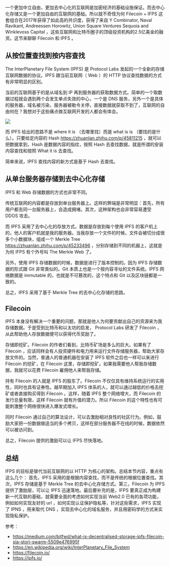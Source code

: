 一个更加中立自由，更加去中心化的互联网是加密经济的基础设施保证。而去中心化存储又是一个更加自由的互联网的基础。所以就不奇怪为何 Filecoin + IFPS 这套组合在2017年获得了如此高的共识度，获得了来自 Y Combinator, Naval Ravikant, Andreessen Horowitz, Union Square Ventures Sequoia and Winklevoss Capital ，这些互联网和比特币圈子的顶级投资机构的2.5亿美金的融资。这节来聊聊 Filecoin 和 IPFS 。

## 从按位置查找到按内容查找

The InterPlanetary File System (IPFS) 是 Protocol Labs 发起的一个全新的存储互联网数据的协议。IPFS 跟当前互联网（ Web ）的 HTTP 协议查找数据的方式有非常明显的区别。

当前的互联网基于的是从域名到 IP 再到服务器的获取数据方式。简单的一个取数据过程就会遇到两个会发生单点失效的中心，一个是 DNS 服务，另外一个是具体的服务器，域名被污染，服务器被勒令关停，直接数据就获取不到了，互联网的自由何在？我想对于这些痛点做互联网开发的人都会有体会。

![](https://img.haoqicat.com/2018121701.jpg)

而 IPFS 给出的思路不是 where it is （去哪里找）而是 what is is （要找的是什么）。只要给定内容的 Hash https://zhuanlan.zhihu.com/p/45811215 ，就可以把数据拿到，Hash 是数据内容的指纹，按照 Hash 去查找数据，就是所谓的安装内容查找和按照 What it is 去查找。

简单来说，IPFS 查找内容的新方式是基于 Hash 去查找。

## 从单台服务器存储到去中心化存储

IPFS 和 Web 存储数据的方式也非常不同。

传统互联网的内容都是存放到单台服务器上。这样的弊端是非常明显：首先，所有用户都去同一台服务器上，会造成拥堵。其次，这种架构也会非常容易遭受 DDOS 攻击。

而 IPFS 采用了去中心化的存放方式。数据是存放到每个使用 IPFS 的客户机上的，他人的客户机就是我的服务器。当我存放一个文件的时候，文件会被切分成很多个小数据块，组成一个 Merkle Tree  https://zhuanlan.zhihu.com/p/45233496 ，分别存储到不同的机器上，这就是为何 IFPS 有个外号叫 The Merkle Web 了。

另外，使用 IPFS 存储数据的时候，数据是进行了版本控制的。因为 IPFS 存储数据的形式跟 Git 非常类似的。Git 本质上也是一个按内容寻址的文件系统。IPFS 网络数据是 immutable 的，也就是不可篡改的，这个特点和 Git 以及区块链都是一致的。

总之，IPFS 采用了基于 Merkle Tree 的去中心化存储的思路。

## Filecoin

IPFS 本身没有解决一个重要的问题，那就是他人为何要贡献出自己的资源来为我存储数据。于是受到比特币和以太坊的启发， Protocol Labs 研发了 Filecoin ，从此帮助他人存放数据便可以获得代币奖励了。

存储即挖矿。Filecoin 的作者们看到，比特币矿场是多么的巨大。如果有了 Filecoin ，应该同样会有人投资硬件和电力用来运行文件存储服务器，帮助大家存放文件的。当然，普通人的普通机器在安装了 IPFS 软件之后也一样可以来进行 Filecoin 的挖矿，在 Filecoin 这里，存储即挖矿。如果我需要他人帮我存储数据，我就可以花费 Filecoin 雇佣他人来帮我存储。

持有 Filecoin 的人就是 IPFS 的股东了。Filecoin 不仅仅具有维持系统运行的实用性，同时也具有证券性。越早期加入 IPFS 体系的人，就可以通过越低的价格去挖矿或者直接购买得到 Filecoin 。这样，随着 IPFS 整个网络增大，而 Filecoin 的发行总量有限，这样 Filecoin 就有升值的潜力。所以 Filecoin 的这个特性也有可能刺激整个网络很快进入爆发式增长。

同时 Filecoin 通过自己的算法设计，可以去激励相对良性的社区行为。例如，鼓励大家把一份数据做适当的多个拷贝，这样在部分服务器不在线的时候，数据依然可以被访问到。

总之，Filecoin 提供的激励可以让 IFPS 尽快落地。

## 总结

IFPS 的目标是替代当前互联网的以 HTTP 为核心的架构。总结本节内容，重点有这么几个： 首先，IPFS 采用的是根据内容查找，而不是传统的根据位置查找。其次，IPFS 存储是基于 Merkle Tree 的去中心化存储方式。第三，Filecoin 为 IPFS 提供了激励层，可以让 IPFS 迅速落地。最后要补充的是，IFPS 要真正成为构建新一代互联的基础，就需要全面的考虑如何实现当前 Web2.0 已有的各项功能，例如如何实现友好的 url ，如何实现认证保护隐私等，针对这些需求，IPFS 实现了 IPNS ，用来取代 DNS ，实现去中心化的域名服务，并且用密码学的方式来实现隐私保护。



参考：

- https://medium.com/bitfwd/what-is-decentralised-storage-ipfs-filecoin-sia-storj-swarm-5509e476995f
- https://en.wikipedia.org/wiki/InterPlanetary_File_System
- https://filecoin.io/
- https://ipfs.io/
